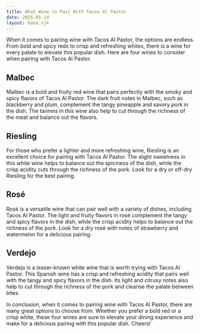 ```yaml
---
title: What Wine to Pair With Tacos Al Pastor
date: 2025-05-14
layout: base.njk
---
```


When it comes to pairing wine with Tacos Al Pastor, the options are endless. From bold and spicy reds to crisp and refreshing whites, there is a wine for every palate to elevate this popular dish. Here are four wines to consider when pairing with Tacos Al Pastor.

## Malbec

Malbec is a bold and fruity red wine that pairs perfectly with the smoky and spicy flavors of Tacos Al Pastor. The dark fruit notes in Malbec, such as blackberry and plum, complement the tangy pineapple and savory pork in the dish. The tannins in this wine also help to cut through the richness of the meat and balance out the flavors.

## Riesling

For those who prefer a lighter and more refreshing wine, Riesling is an excellent choice for pairing with Tacos Al Pastor. The slight sweetness in this white wine helps to balance out the spiciness of the dish, while the crisp acidity cuts through the richness of the pork. Look for a dry or off-dry Riesling for the best pairing.

## Rosé

Rosé is a versatile wine that can pair well with a variety of dishes, including Tacos Al Pastor. The light and fruity flavors in rosé complement the tangy and spicy flavors in the dish, while the crisp acidity helps to balance out the richness of the pork. Look for a dry rosé with notes of strawberry and watermelon for a delicious pairing.

## Verdejo

Verdejo is a lesser-known white wine that is worth trying with Tacos Al Pastor. This Spanish wine has a crisp and refreshing acidity that pairs well with the tangy and spicy flavors in the dish. Its light and citrusy notes also help to cut through the richness of the pork and cleanse the palate between bites.

In conclusion, when it comes to pairing wine with Tacos Al Pastor, there are many great options to choose from. Whether you prefer a bold red or a crisp white, these four wines are sure to elevate your dining experience and make for a delicious pairing with this popular dish. Cheers!